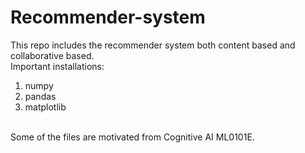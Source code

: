# Recommender-system

This repo includes the recommender system both content based and collaborative based.
</br>
Important installations:
</br>
1. numpy
2. pandas
3. matplotlib
</br>
Some of the files are motivated from Cognitive AI ML0101E.
